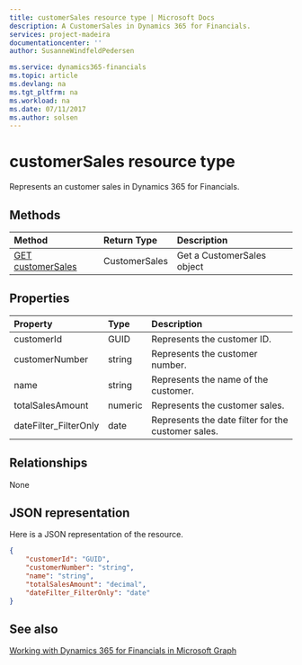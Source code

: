 ```yaml
---
title: customerSales resource type | Microsoft Docs
description: A CustomerSales in Dynamics 365 for Financials.
services: project-madeira
documentationcenter: ''
author: SusanneWindfeldPedersen

ms.service: dynamics365-financials
ms.topic: article
ms.devlang: na
ms.tgt_pltfrm: na
ms.workload: na
ms.date: 07/11/2017
ms.author: solsen
---
```


# customerSales resource type
Represents an customer sales in Dynamics 365 for Financials.

## Methods

| Method            | Return Type |Description               |
|:------------------|:------------|:-------------------------|
|[GET customerSales](../api/dynamics_get_customerSales.md)|CustomerSales|Get a CustomerSales object|

## Properties
| Property	          | Type  |Description                                       |
|:--------------------|:------|:-------------------------------------------------|
|customerId           |GUID   |Represents the customer ID.                       |
|customerNumber       |string |Represents the customer number.                   |
|name                 |string |Represents the name of the customer.              |
|totalSalesAmount     |numeric|Represents the customer sales.                    |
|dateFilter_FilterOnly|date   |Represents the date filter for the customer sales.|


## Relationships
None

## JSON representation

Here is a JSON representation of the resource.


```json
{
    "customerId": "GUID",
    "customerNumber": "string",
    "name": "string",
    "totalSalesAmount": "decimal",
    "dateFilter_FilterOnly": "date"
}

```
## See also
[Working with Dynamics 365 for Financials in Microsoft Graph](../resources/dynamics_overview.md) 
